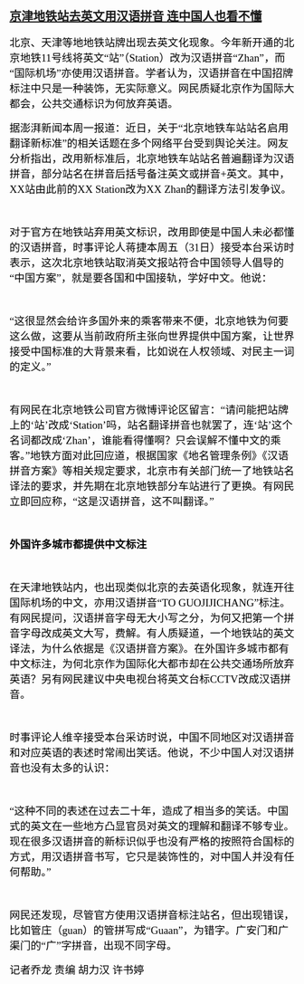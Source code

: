 <!--1640948413000-->
[京津地铁站去英文用汉语拼音 连中国人也看不懂](https://www.rfa.org/mandarin/yataibaodao/shehui/ql1-12312021060003.html)
------

<p style="margin: 12.0pt 0cm 12.0pt 0cm;"><span lang="ZH-CN" style="font-size: 14.0pt; font-family: SimSun; color: black;">北京、天津等地地铁站牌出现去英文化现象。今年新开通的北京地铁</span><span style="font-size: 14.0pt; font-family: SimSun; color: black;">11<span lang="ZH-CN">号线将英文“站”（</span>Station<span lang="ZH-CN">）改为汉语拼音“</span>Zhan<span lang="ZH-CN">”，而“国际机场”亦使用汉语拼音。学者认为，汉语拼音在中国招牌标注中只是一种装饰，无实际意义。网民质疑北京作为国际大都会，公共交通标识为何放弃英语。</span></span><span style="color: black;"></span></p><p style="margin: 12.0pt 0cm 12.0pt 0cm;"><span lang="ZH-CN" style="font-size: 14.0pt; font-family: SimSun; color: black;">据澎湃新闻本周一报道：近日，关于“北京地铁车站站名启用翻译新标准”的相关话题在多个网络平台受到舆论关注。网友分析指出，改用新标准后，北京地铁车站站名普遍翻译为汉语拼音，部分站名在拼音后括号备注英文或拼音</span><span style="font-size: 14.0pt; font-family: SimSun; color: black;">+<span lang="ZH-CN">英文。其中，</span>XX<span lang="ZH-CN">站由此前的</span>XX Station<span lang="ZH-CN">改为</span>XX Zhan<span lang="ZH-CN">的翻译方法引发争议。</span></span></p><p style="margin: 12.0pt 0cm .0001pt 0cm;"><span style="color: black;"> </span></p><p style="margin: 12.0pt 0cm 12.0pt 0cm;"><span lang="ZH-CN" style="font-size: 14.0pt; font-family: SimSun; color: black;">对于官方在地铁站弃用英文标识，改用即使是中国人未必都懂的汉语拼音，时事评论人蒋捷本周五（</span><span style="font-size: 14.0pt; font-family: SimSun; color: black;">31<span lang="ZH-CN">日）接受本台采访时表示，这次北京地铁站取消英文报站符合中国领导人倡导的“中国方案”，就是要各国和中国接轨，学好中文。他说：</span></span></p><p style="margin: 12.0pt 0cm .0001pt 0cm;"><span style="color: black;"> </span></p><p style="margin: 12.0pt 0cm 12.0pt 0cm;"><span lang="ZH-CN" style="font-size: 14.0pt; font-family: SimSun; color: black;">“这很显然会给许多国外来的乘客带来不便，北京地铁为何要这么做，这要从当前政府所主张向世界提供中国方案，让世界接受中国标准的大背景来看，比如说在人权领域、对民主一词的定义。”</span></p><p style="margin: 12.0pt 0cm .0001pt 0cm;"><span style="color: black;"> </span></p><p style="margin: 12.0pt 0cm 12.0pt 0cm;"><span lang="ZH-CN" style="font-size: 14.0pt; font-family: SimSun; color: black;">有网民在北京地铁公司官方微博评论区留言：“请问能把站牌上的‘站’改成‘</span><span style="font-size: 14.0pt; font-family: SimSun; color: black;">Station<span lang="ZH-CN">’吗，站名翻译拼音也就罢了，连‘站’这个名词都改成‘</span>Zhan<span lang="ZH-CN">’，谁能看得懂啊？只会误解不懂中文的乘客。”地铁方面对此回应道，根据国家《地名管理条例》《汉语拼音方案》等相关规定要求，北京市有关部门统一了地铁站名译法的要求，并先期在北京地铁部分车站进行了更换。有网民立即回应称，“这是汉语拼音，这不叫翻译。”</span></span></p><p style="margin: 12.0pt 0cm .0001pt 0cm;"><span style="color: black;"> </span></p><p style="margin: 12.0pt 0cm 12.0pt 0cm;"><b><span lang="ZH-CN" style="font-size: 14.0pt; font-family: SimSun; color: black;">外国许多城市都提供中文标注</span></b></p><p style="margin: 12.0pt 0cm .0001pt 0cm;"><span style="color: black;"> </span></p><p style="margin: 12.0pt 0cm 12.0pt 0cm;"><span lang="ZH-CN" style="font-size: 14.0pt; font-family: SimSun; color: black;">在天津地铁站内，也出现类似北京的去英语化现象，就连开往国际机场的中文，亦用汉语拼音“</span><span style="font-size: 14.0pt; font-family: SimSun; color: black;">TO GUOJIJICHANG<span lang="ZH-CN">”标注。有网民提问，汉语拼音字母无大小写之分，为何又把第一个拼音字母改成英文大写，费解。有人质疑道，一个地铁站的英文译法，为什么依据是《汉语拼音方案》。在外国许多城市都有中文标注，为何北京作为国际化大都市却在公共交通场所放弃英语？另有网民建议中央电视台将英文台标</span>CCTV<span lang="ZH-CN">改成汉语拼音。</span></span></p><p style="margin: 12.0pt 0cm .0001pt 0cm;"><span style="color: black;"> </span></p><p style="margin: 12.0pt 0cm 12.0pt 0cm;"><span lang="ZH-CN" style="font-size: 14.0pt; font-family: SimSun; color: black;">时事评论人维辛接受本台采访时说，中国不同地区对汉语拼音和对应英语的表述时常闹出笑话。他说，不少中国人对汉语拼音也没有太多的认识：</span></p><p style="margin: 12.0pt 0cm .0001pt 0cm;"><span style="color: black;"> </span></p><p style="margin: 12.0pt 0cm 12.0pt 0cm;"><span lang="ZH-CN" style="font-size: 14.0pt; font-family: SimSun; color: black;">“这种不同的表述在过去二十年，造成了相当多的笑话。中国式的英文在一些地方凸显官员对英文的理解和翻译不够专业。现在很多汉语拼音的新标识似乎也没有严格的按照符合国标的方式，用汉语拼音书写，它只是装饰性的，对中国人并没有任何帮助。”</span></p><p style="margin: 12.0pt 0cm .0001pt 0cm;"><span style="color: black;"> </span></p><p style="margin: 12.0pt 0cm 12.0pt 0cm;"><span lang="ZH-CN" style="font-size: 14.0pt; font-family: SimSun; color: black;">网民还发现，尽管官方使用汉语拼音标注站名，但出现错误，比如管庄（</span><span style="font-size: 14.0pt; font-family: SimSun; color: black;">guan<span lang="ZH-CN">）的管拼写成“</span>Guaan<span lang="ZH-CN">”，为错字。广安门和广渠门的“广”字拼音，出现不同字母。</span></span></p><p style="margin: 12.0pt 0cm 12.0pt 0cm;"><span lang="ZH-CN" style="font-size: 14.0pt; font-family: SimSun; color: black;">记者乔龙 责编 胡力汉 许书婷</span></p>
